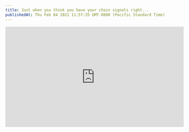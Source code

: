 ```yaml
---
title: Just when you think you have your chain signals right...
publishedAt: Thu Feb 04 2021 11:57:35 GMT-0800 (Pacific Standard Time)
---
```


<iframe width="560" height="315" src="https://www.youtube.com/embed/TzSQ-8vvYQg?start=123&amp;end=136" frameborder="0" allow="accelerometer; autoplay; encrypted-media; gyroscope; picture-in-picture" allowfullscreen></iframe>
